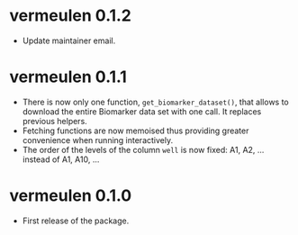 # vermeulen 0.1.2

* Update maintainer email.

# vermeulen 0.1.1

* There is now only one function, `get_biomarker_dataset()`, that allows to
download the entire Biomarker data set with one call. It replaces previous
helpers.
* Fetching functions are now memoised thus providing greater convenience when
running interactively.
* The order of the levels of the column `well` is now fixed: A1, A2, ... instead
of A1, A10, ...

# vermeulen 0.1.0

* First release of the package.

